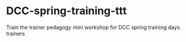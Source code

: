 # DCC-spring-training-ttt
Train the trainer pedagogy mini workshop for DCC spring training days trainers

